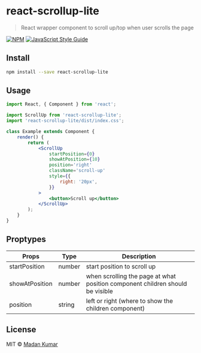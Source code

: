 # react-scrollup-lite

> React wrapper component to scroll up/top when user scrolls the page

[![NPM](https://img.shields.io/npm/v/react-scrollup-lite.svg)](https://www.npmjs.com/package/react-scrollup-lite) [![JavaScript Style Guide](https://img.shields.io/badge/code_style-standard-brightgreen.svg)](https://standardjs.com)

## Install

```bash
npm install --save react-scrollup-lite
```

## Usage

```jsx
import React, { Component } from 'react';

import ScrollUp from 'react-scrollup-lite';
import 'react-scrollup-lite/dist/index.css';

class Example extends Component {
    render() {
        return (
            <ScrollUp
                startPosition={0}
                showAtPosition={10}
                position='right'
                className='scroll-up'
                style={{
                    right: '20px',
                }}
            >
                <button>Scroll up</button>
            </ScrollUp>
        );
    }
}
```

## Proptypes

| Props          | Type   | Description                                                                   |
| -------------- | ------ | ----------------------------------------------------------------------------- |
| startPosition  | number | start position to scroll up                                                   |
| showAtPosition | number | when scrolling the page at what position component children should be visible |
| position       | string | left or right (where to show the children component)                          |

## License

MIT © [Madan Kumar](https://github.com/jmadankumar)
